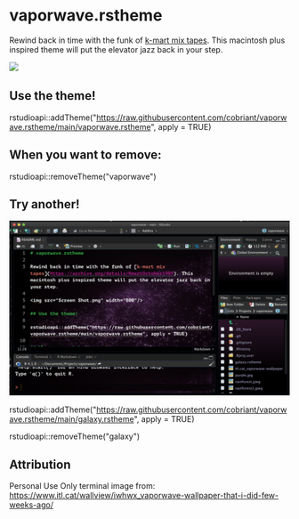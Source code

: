 # vaporwave.rstheme

Rewind back in time with the funk of [k-mart mix tapes](https://archive.org/details/KmartOctober1989). This macintosh plus inspired theme will put the elevator jazz back in your step.

<img src="Screen Shot.png" width="800"/>

## Use the theme!

rstudioapi::addTheme("https://raw.githubusercontent.com/cobriant/vaporwave.rstheme/main/vaporwave.rstheme", apply = TRUE)

## When you want to remove:

rstudioapi::removeTheme("vaporwave")

## Try another!

<img src="galaxy.png" width="800"/>

rstudioapi::addTheme("https://raw.githubusercontent.com/cobriant/vaporwave.rstheme/main/galaxy.rstheme", apply = TRUE)

rstudioapi::removeTheme("galaxy")

## Attribution
Personal Use Only terminal image from: https://www.itl.cat/wallview/iwhwx_vaporwave-wallpaper-that-i-did-few-weeks-ago/
